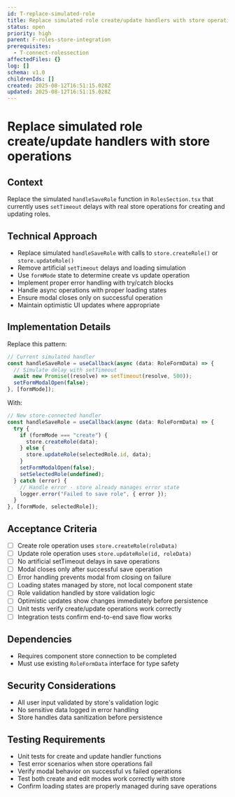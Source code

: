 ```yaml
---
id: T-replace-simulated-role
title: Replace simulated role create/update handlers with store operations
status: open
priority: high
parent: F-roles-store-integration
prerequisites:
  - T-connect-rolessection
affectedFiles: {}
log: []
schema: v1.0
childrenIds: []
created: 2025-08-12T16:51:15.028Z
updated: 2025-08-12T16:51:15.028Z
---
```


# Replace simulated role create/update handlers with store operations

## Context

Replace the simulated `handleSaveRole` function in `RolesSection.tsx` that currently uses `setTimeout` delays with real store operations for creating and updating roles.

## Technical Approach

- Replace simulated `handleSaveRole` with calls to `store.createRole()` or `store.updateRole()`
- Remove artificial `setTimeout` delays and loading simulation
- Use `formMode` state to determine create vs update operation
- Implement proper error handling with try/catch blocks
- Handle async operations with proper loading states
- Ensure modal closes only on successful operation
- Maintain optimistic UI updates where appropriate

## Implementation Details

Replace this pattern:

```jsx
// Current simulated handler
const handleSaveRole = useCallback(async (data: RoleFormData) => {
  // Simulate delay with setTimeout
  await new Promise((resolve) => setTimeout(resolve, 500));
  setFormModalOpen(false);
}, [formMode]);
```

With:

```jsx
// New store-connected handler
const handleSaveRole = useCallback(async (data: RoleFormData) => {
  try {
    if (formMode === "create") {
      store.createRole(data);
    } else {
      store.updateRole(selectedRole.id, data);
    }
    setFormModalOpen(false);
    setSelectedRole(undefined);
  } catch (error) {
    // Handle error - store already manages error state
    logger.error("Failed to save role", { error });
  }
}, [formMode, selectedRole]);
```

## Acceptance Criteria

- [ ] Create role operation uses `store.createRole(roleData)`
- [ ] Update role operation uses `store.updateRole(id, roleData)`
- [ ] No artificial setTimeout delays in save operations
- [ ] Modal closes only after successful save operation
- [ ] Error handling prevents modal from closing on failure
- [ ] Loading states managed by store, not local component state
- [ ] Role validation handled by store validation logic
- [ ] Optimistic updates show changes immediately before persistence
- [ ] Unit tests verify create/update operations work correctly
- [ ] Integration tests confirm end-to-end save flow works

## Dependencies

- Requires component store connection to be completed
- Must use existing `RoleFormData` interface for type safety

## Security Considerations

- All user input validated by store's validation logic
- No sensitive data logged in error handling
- Store handles data sanitization before persistence

## Testing Requirements

- Unit tests for create and update handler functions
- Test error scenarios when store operations fail
- Verify modal behavior on successful vs failed operations
- Test both create and edit modes work correctly with store
- Confirm loading states are properly managed during save operations
